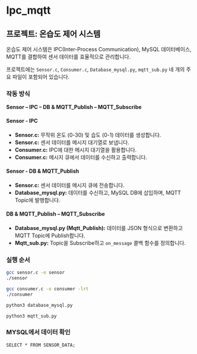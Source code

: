 # Ipc_mqtt

## 프로젝트: 온습도 제어 시스템

온습도 제어 시스템은 IPC(Inter-Process Communication), MySQL 데이터베이스, MQTT를 결합하여 센서 데이터를 효율적으로 관리합니다.

프로젝트에는 `Sensor.c`, `Consumer.c`, `Database_mysql.py`, `mqtt_sub.py` 네 개의 주요 파일이 포함되어 있습니다.

### 작동 방식
**Sensor – IPC – DB & MQTT_Publish – MQTT_Subscribe**

#### Sensor - IPC
- **Sensor.c:** 무작위 온도 (0-30) 및 습도 (0-1) 데이터를 생성합니다.
- **Sensor.c:** 센서 데이터를 메시지 대기열로 보냅니다.
- **Consumer.c:** IPC에 대한 메시지 대기열을 활용합니다.
- **Consumer.c:** 메시지 큐에서 데이터를 수신하고 출력합니다.

#### Sensor - DB & MQTT_Publish
- **Sensor.c:** 센서 데이터를 메시지 큐에 전송합니다.
- **Database_mysql.py:** 데이터를 수신하고, MySQL DB에 삽입하며, MQTT Topic에 발행합니다.

#### DB & MQTT_Publish – MQTT_Subscribe
- **Database_mysql.py (Mqtt_Publish):** 데이터를 JSON 형식으로 변환하고 MQTT Topic에 Publish합니다.
- **Mqtt_sub.py:** Topic을 Subscribe하고 `on_message` 콜백 함수를 정의합니다.

### 실행 순서
```bash
gcc sensor.c -o sensor
./sensor

gcc consumer.c -o consumer -lrt
./consumer

python3 database_mysql.py

python3 mqtt_sub.py
```

### MYSQL에서 데이터 확인
```mysql
SELECT * FROM SENSOR_DATA;
```

